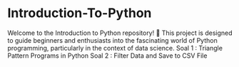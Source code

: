 # Introduction-To-Python
Welcome to the Introduction to Python repository! 🎉 This project is designed to guide beginners and enthusiasts into the fascinating world of Python programming, particularly in the context of data science. Soal 1 : Triangle Pattern Programs in Python Soal 2 : Filter Data and Save to CSV File
